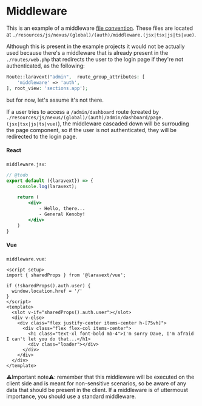# Middleware

This is an example of a middleware [file convention](/concepts/file-conventions.md). These files are located at `./resources/js/nexus/(global)/(auth)/middleware.(jsx|tsx|js|ts|vue)`.

Although this is present in the example projects it would not be actually used because there's a middleware that is already present in the `./routes/web.php` that redirects the user to the login page if they're not authenticated, as the following:

```php
Route::laravext("admin",  route_group_attributes: [
    'middleware' => 'auth',
], root_view: 'sections.app');
```

but for now, let's assume it's not there. 

If a user tries to access a `/admin/dashboard` route (created by `./resources/js/nexus/(global)/(auth)/admin/dashboard/page.(jsx|tsx|js|ts|vue)`), the middleware cascaded down will be surrouding the page component, so if the user is not authenticated, they will be redirected to the login page.

<!-- tabs:start -->

#### **React**

`middleware.jsx`:

```jsx
// @todo
export default ({laravext}) => {
    console.log(laravext);

    return (
        <div>
            - Hello, there...
            - General Kenoby!
        </div>
    )
}
```

#### **Vue**

`middleware.vue`:

```vue
<script setup>
import { sharedProps } from '@laravext/vue';

if (!sharedProps().auth.user) {
  window.location.href = '/'
}
</script>
<template>
  <slot v-if="sharedProps().auth.user"></slot>
  <div v-else>
    <div class="flex justify-center items-center h-[75vh]">
      <div class="flex flex-col items-center">
        <h1 class="text-xl font-bold mb-4">I'm sorry Dave, I'm afraid I can't let you do that...</h1>
        <div class="loader"></div>
      </div>
    </div>
  </div>
</template>

```

<!-- tabs:end -->

⚠️Important note⚠️: remember that this middleware will be executed on the client side and is meant for non-sensitive scenarios, so be aware of any data that should be present in the client. If a middleware is of uttermoust importance, you should use a standard middleware.